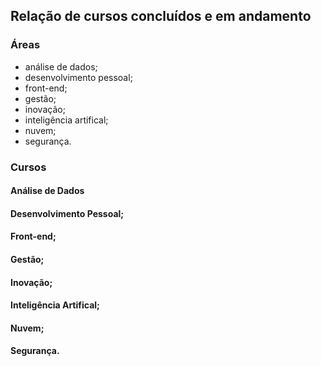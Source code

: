 ## Relação de cursos concluídos e em andamento

### Áreas
- análise de dados;
- desenvolvimento pessoal;
- front-end;
- gestão;
- inovação;
- inteligência artifical;
- nuvem;
- segurança.

### Cursos
#### Análise de Dados
#### Desenvolvimento Pessoal;
#### Front-end;
#### Gestão;
#### Inovação;
#### Inteligência Artifical;
#### Nuvem;
#### Segurança.
          
